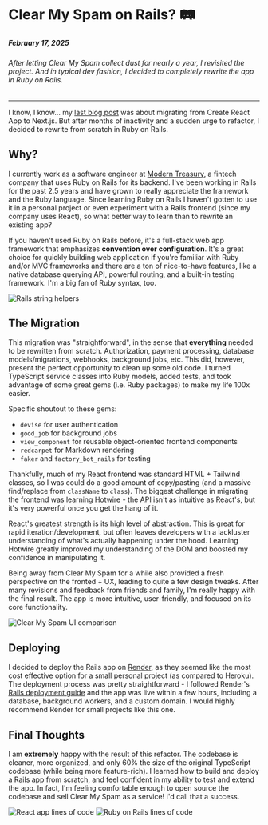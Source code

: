 <!--
tags: Development
-->

# Clear My Spam on Rails? 🛤️

##### February 17, 2025

###### After letting Clear My Spam collect dust for nearly a year, I revisited the project. And in typical dev fashion, I decided to completely rewrite the app in Ruby on Rails.

---

I know, I know... my [last blog post](/blogs/nextjs-migration) was about migrating from Create React App to Next.js. But
after months of inactivity and a sudden urge to refactor, I decided to rewrite from scratch in Ruby on
Rails.

## Why?

I currently work as a software engineer at [Modern Treasury](https://www.moderntreasury.com/), a fintech company that
uses Ruby on Rails for its backend. I've been working in Rails for the past 2.5 years and have grown to really
appreciate the
framework and the Ruby language. Since learning Ruby on Rails I haven't gotten to use it in a personal project or even
experiment with a Rails frontend (since my company uses React), so what better way to learn than to
rewrite an existing app?

If you haven't used Ruby on Rails before, it's a full-stack web app framework that emphasizes **convention over
configuration**. It's a great choice for quickly building web application if you're familiar with
Ruby and/or MVC frameworks and there are a ton of nice-to-have features, like a native database querying API,
powerful routing, and a built-in testing framework. I'm a big fan of Ruby syntax, too.

![Rails string helpers](string-helpers.png "Who doesn't love a good string helper?")

## The Migration

This migration was "straightforward", in the sense that **everything** needed to be rewritten from scratch.
Authorization, payment processing, database models/migrations, webhooks, background jobs, etc. This did, however,
present the perfect opportunity to clean up some old code. I turned TypeScript service classes into Ruby models, added
tests, and took advantage of some great gems (i.e. Ruby packages) to make my life 100x easier.

Specific shoutout to these gems:

- `devise` for user authentication
- `good_job` for background jobs
- `view_component` for reusable object-oriented frontend components
- `redcarpet` for Markdown rendering
- `faker` and `factory_bot_rails` for testing

Thankfully, much of my React frontend was standard HTML + Tailwind classes, so I was could do a good amount of
copy/pasting (and a massive find/replace from `className` to `class`). The biggest challenge in migrating the frontend
was learning [Hotwire](https://hotwired.dev/) - the API isn't as intuitive as React's, but it's
very powerful once you get the hang of it.

React's greatest strength is its high level of abstraction. This is great for
rapid iteration/development, but often leaves developers with a lackluster understanding of what's actually happening
under the hood. Learning Hotwire greatly improved my understanding of the DOM and boosted my confidence in manipulating
it.

Being away from Clear My Spam for a while also provided a fresh perspective on the fronted + UX, leading to quite a few
design tweaks. After many revisions and feedback from friends and family, I'm really happy with the final result. The
app is more intuitive, user-friendly, and focused on its core functionality.

![Clear My Spam UI comparison](mockup-comparisons.png "Look how far we've come...")

## Deploying

I decided to deploy the Rails app on [Render](https://render.com), as they seemed like the most cost effective option
for a small personal project (as compared to Heroku). The deployment process was pretty straightforward - I followed
Render's [Rails deployment guide](https://render.com/docs/deploy-rails) and the app was live within a few hours,
including a database, background workers, and a custom domain. I would highly recommend Render for small projects like
this one.

## Final Thoughts

I am **extremely** happy with the result of this refactor. The codebase is cleaner, more organized, and only 60%
the size of the original TypeScript codebase (while being more feature-rich). I learned how to build and deploy a Rails
app from scratch, and feel confident in my ability to test and extend the app. In fact, I'm feeling comfortable enough
to open source the codebase and sell Clear My Spam as a service! I'd call that a success.

![React app lines of code](react-loc.png "Ruby on Rails lines of code")
![Ruby on Rails lines of code](rails-loc.png "Ruby on Rails lines of code")





